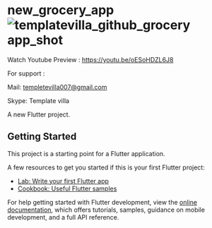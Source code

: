 # new_grocery_app![templatevilla_github_grocery app_shot](https://github.com/templatevilla/groceryapp/assets/76429360/fb8d8110-80d4-475f-a7d0-6d7a34e4ba97)

Watch Youtube Preview : https://youtu.be/oESoHDZL6J8


For support : 

Mail: templetevilla007@gmail.com

Skype: Template villa


A new Flutter project.

## Getting Started

This project is a starting point for a Flutter application.

A few resources to get you started if this is your first Flutter project:

- [Lab: Write your first Flutter app](https://docs.flutter.dev/get-started/codelab)
- [Cookbook: Useful Flutter samples](https://docs.flutter.dev/cookbook)

For help getting started with Flutter development, view the
[online documentation](https://docs.flutter.dev/), which offers tutorials,
samples, guidance on mobile development, and a full API reference.
